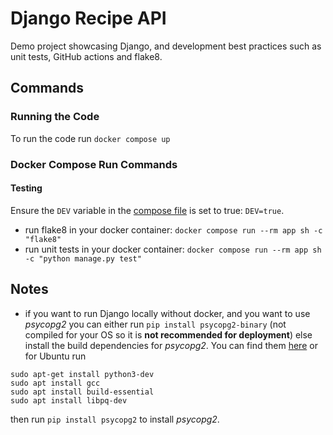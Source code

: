 # Django Recipe API
Demo project showcasing Django, and development best practices such as unit tests, GitHub actions and flake8.

## Commands
### Running the Code
To run the code run `docker compose up`

### Docker Compose Run Commands

#### Testing
Ensure the `DEV` variable in the [compose file](docker-compose.yml) is set to true: `DEV=true`.

* run flake8 in your docker container: `docker compose run --rm app sh -c "flake8"`
* run unit tests in your docker container: `docker compose run --rm app sh -c "python manage.py test"`

## Notes
* if you want to run Django locally without docker, and you want to use _psycopg2_ you can either run 
`pip install psycopg2-binary` (not compiled for your OS so it is **not recommended for deployment**) else install the
build dependencies for _psycopg2_. You can find them [here](https://www.psycopg.org/docs/install.html) or for Ubuntu run
```
sudo apt-get install python3-dev
sudo apt install gcc
sudo apt install build-essential
sudo apt install libpq-dev
```
then run `pip install psycopg2` to install _psycopg2_.